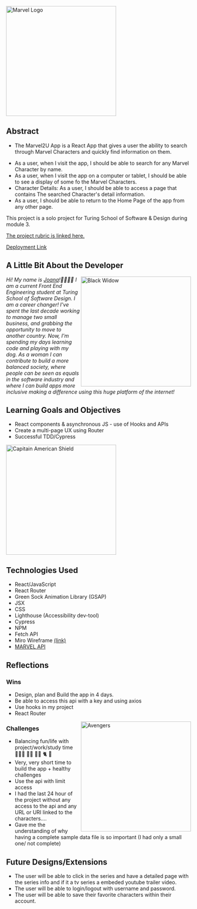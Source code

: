 

<img src="https://logos-world.net/wp-content/uploads/2020/11/Marvel-Logo-2012-2014.png" alt="Marvel Logo " width="300" align="center"/>

## Abstract

* The Marvel2U App is a React App that gives a user the ability to search through Marvel Characters and quickly find information on them. 

- As a user, when I visit the app, I should be able to search for any Marvel Character by name.
- As a user, when I visit the app on a computer or tablet, I should be able to see a display of some fo the Marvel Characters.
- Character Details: As a user, I should be able to access a page that contains The searched Character's detail information. 
- As a user, I should be able to return to the Home Page of the app from any other page.

This project is a solo project for Turing School of Software & Design during module 3. 

[The project rubric is linked here.](https://frontend.turing.edu/projects/module-3/showcase.html)

[Deployment Link]()

## A Little Bit About the Developer

<img src="https://images-na.ssl-images-amazon.com/images/S/pv-target-images/f04903ff58bd2ab033219515696a42d249fb2503ff24173b0ccce86574d0c50a._SX1080_.jpg" alt="Black Widow" width="300" align="right"/>

*Hi! My name is [Joana](https://github.com/joanafbrito)!👩🏻‍💻🌴  I am a current Front End Engineering student at Turing School of Software Design. I am a career changer! I've  spent the last decade working to manage two small business, and grabbing the opportunity to move to another country.*
*Now, I'm spending my days learning code and playing with my dog. As a woman I can contribute to build a more balanced society, where people can be seen as equals in the software industry and where I can build apps more inclusive making a difference using this huge platform of the internet!*


## Learning Goals and Objectives

- React components & asynchronous JS - use of Hooks and APIs
- Create a multi-page UX using Router
- Successful TDD/Cypress

<img src="https://encrypted-tbn0.gstatic.com/images?q=tbn:ANd9GcQ1zlOTT8sMz_jGR-5_8F3-DUYqW8BvYcJL0A&usqp=CAU" alt="Capitain American Shield" width="300" align="center"/>

## Technologies Used

- React/JavaScript
- React Router
- Green Sock Animation Library (GSAP)
- JSX
- CSS
- Lighthouse (Accessibility dev-tool)
- Cypress
- NPM
- Fetch API
- Miro Wireframe [(link)](https://miro.com/app/board/o9J_lvS23FY=/)
- [MARVEL API](https://developer.marvel.com/documentation/generalinfo)

<!-- ## Screenshots

### Mobile

<p>
  <img src="" alt="mobile home page screenshot" width="200"/>
  <img src="" alt="mobile details screenshot" width="200"/>
</p> -->

<!-- ### Desktop

<p>
  <img src="" alt="desktop home page screenshot" width="200"/>
  <img src="" alt="desktop home page screenshot" width="200"/>
</p> -->
<!-- 
### Error & Loader

<p>
  <img src="" alt="error screenshot" width="200"/>
  <img src="" alt="loader screenshot" width="200"/>
</p> -->

## Reflections

### Wins

- Design, plan and Build the app in 4 days.
- Be able to access this api with a key and using axios
- Use hooks in my project
- React Router

<img src="https://cdn.goliath.com/eyJidWNrZXQiOiJwdWItc3RvcmFnZSIsImtleSI6ImdvbGlhdGgvd3AtY29udGVudC91cGxvYWRzLzIwMTYvMDUvTWFydmVsLVRoZS1BdmVuZ2Vycy5qcGciLCJlZGl0cyI6eyJyZXNpemUiOnsid2lkdGgiOjE2MDAsImhlaWdodCI6OTAyLCJmaXQiOiJjb3ZlciIsImJhY2tncm91bmQiOnsiciI6MCwiZyI6MCwiYiI6MCwiYWxwaGEiOjF9LCJwb3NpdGlvbiI6InRvcCJ9fX0=" alt="Avengers" width="300" align="right"/>

### Challenges


- Balancing fun/life with project/work/study time 👩🏻‍💻 💅🏻 💆🏻‍ 🐈 🎸
- Very, very short time to build the app + healthy challenges
- Use the api with limit access 
- I had the last 24 hour of the project without any access to the api and any URL or URI linked to the characters....
- Gave me the understanding of why having a complete sample data file is so important (I had only a small one/ not complete)

## Future Designs/Extensions

- The user will be able to click in the series and have a detailed page with the series info and if it a tv series a embeded youtube trailer video.
- The user will be able to login/logout with username and password.
- The user will be able to save their favorite characters within their account.
